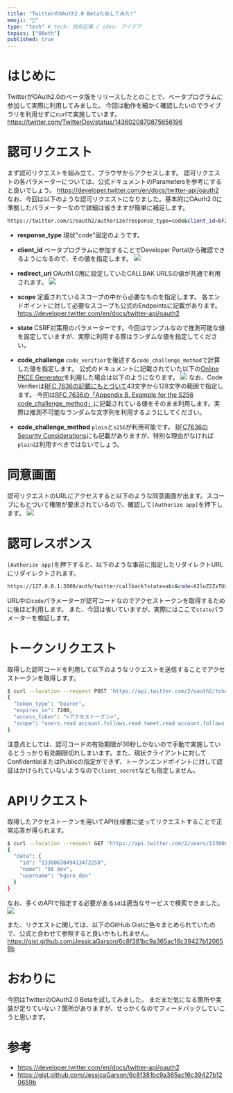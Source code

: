 ```yaml
---
title: "TwitterのOAuth2.0 Betaためしてみた!"
emoji: "💨"
type: "tech" # tech: 技術記事 / idea: アイデア
topics: ["OAuth"]
published: true 
---
```


# はじめに
TwitterがOAuth2.0のベータ版をリリースしたとのことで、ベータプログラムに参加して実際に利用してみました。
今回は動作を細かく確認したいのでライブラリを利用せずにcurlで実施しています。
https://twitter.com/TwitterDev/status/1436020870875656196

# 認可リクエスト
まず認可リクエストを組み立て、ブラウザからアクセスします。
認可リクエストの各パラメーターについては、公式ドキュメントのParametersを参考にすると良いでしょう。
https://developer.twitter.com/en/docs/twitter-api/oauth2
なお、今回は以下のような認可リクエストになりました。基本的にOAuth2.0に準拠したパラメーターなので詳細は省きますが簡単に補足します。
```bash
https://twitter.com/i/oauth2/authorize?response_type=code&client_id=bFZKRDlKOE8tU29YYnkwTVFPR3k6MTpjaQ&redirect_uri=https://127.0.0.1:3000/auth/twitter/callback&scope=tweet.read%20users.read%20account.follows.read%20account.follows.write&state=abc&code_challenge=E9Melhoa2OwvFrEMTJguCHaoeK1t8URWbuGJSstw-cM&code_challenge_method=s256
```

- **response_type**
現状"code"固定のようです。

- **client_id**
ベータプログラムに参加することでDeveloper Portalから確認できるようになるので、その値を指定します。
![](/images/8d787860e9b2e1/developerportal.png)

- **redirect_uri**
OAuth1.0用に設定していたCALLBAK URLSの値が共通で利用されます。
![](/images/8d787860e9b2e1/url.png)

- **scope**
定義されているスコープの中から必要なものを指定します。
各エンドポイントに対して必要なスコープも公式のEndpointsに記載があります。
https://developer.twitter.com/en/docs/twitter-api/oauth2

- **state**
CSRF対策用のパラメーターです。今回はサンプルなので推測可能な値を設定していますが、実際に利用する際はランダムな値を指定してください。

- **code_challenge**
``code_verifier``を後述する``code_challenge_method``で計算した値を指定します。
公式のドキュメントに記載されていた以下の[Online PKCE Generator](https://tonyxu-io.github.io/pkce-generator/)を利用した場合は以下のようになります。
![](/images/8d787860e9b2e1/pkce_generator.png)
なお、Code Verifierは[RFC 7636の記載にもとづいて]((https://datatracker.ietf.org/doc/html/rfc7636#section-4.1))43文字から128文字の範囲で指定します。
今回は[RFC 7636の「Appendix B.  Example for the S256 code_challenge_method」](https://datatracker.ietf.org/doc/html/rfc7636#appendix-B)に記載されている値をそのまま利用します。実際は推測不可能なランダムな文字列を利用するようにしてください。

- **code_challenge_method**
``plain``と``s256``が利用可能です。
[RFC7636のSecurity Considerations](https://datatracker.ietf.org/doc/html/rfc7636#section-7.2)にも記載がありますが、特別な理由がなければ``plain``は利用すべきではないでしょう。

# 同意画面
認可リクエストのURLにアクセスすると以下のような同意画面が出ます。スコープにもとづいて権限が要求されているので、確認して``[Authorize app]``を押下します。
![](/images/8d787860e9b2e1/consent.png)

# 認可レスポンス
``[Authorize app]``を押下すると、以下のような事前に指定したリダイレクトURLにリダイレクトされます。
```bash
https://127.0.0.1:3000/auth/twitter/callback?state=abc&code=X2luZ2ZxTUxLWFhqTl9RYkpKWXUzSWhzOE1HbkMyV1hvd0wwWEJHX2dTUGp2OjE2MzEzNzA3Njg1Mzc6MToxOmFjOjE
```
URL中の``code``パラメーターが認可コードなのでアクセストークンを取得するために後ほど利用します。
また、今回は省いていますが、実際にはここで``state``パラメーターを検証します。

# トークンリクエスト
取得した認可コードを利用して以下のようなリクエストを送信することでアクセストークンを取得します。
```bash
$ curl --location --request POST 'https://api.twitter.com/2/oauth2/token' \--header 'Content-Type: application/x-www-form-urlencoded' \--data-urlencode 'code=X2luZ2ZxTUxLWFhqTl9RYkpKWXUzSWhzOE1HbkMyV1hvd0wwWEJHX2dTUGp2OjE2MzEzNzA3Njg1Mzc6MToxOmFjOjE' \--data-urlencode 'grant_type=authorization_code' \--data-urlencode 'client_id=bFZKRDlKOE8tU29YYnkwTVFPR3k6MTpjaQ' \--data-urlencode 'redirect_uri=https://127.0.0.1:3000/auth/twitter/callback' \--data-urlencode 'code_verifier=dBjftJeZ4CVP-mB92K27uhbUJU1p1r_wW1gFWFOEjXk'
{
  "token_type": "bearer",
  "expires_in": 7200,
  "access_token": "<アクセストークン>",
  "scope": "users.read account.follows.read tweet.read account.follows.write"
}
```
注意点としては、認可コードの有効期限が30秒しかないので手動で実施しているとうっかり有効期限切れしまいます。また、現状クライアントに対してConfidentialまたはPublicの指定ができず、トークンエンドポイントに対して認証はかけられていないようなので``client_secret``なども指定しません。


# APIリクエスト
取得したアクセストークンを用いてAPI仕様書に従ってリクエストすることで正常応答が得られます。
```bash
$ curl --location --request GET 'https://api.twitter.com/2/users/1338063849413472258' \--header 'Authorization: Bearer <アクセストークン>' | jq
{
  "data": {
    "id": "1338063849413472258",
    "name": "56 dev",
    "username": "kgoro_dev"
  }
}
```
なお、多くのAPIで指定する必要がある``id``は適当なサービスで検索できました。
![](/images/8d787860e9b2e1/twid.png)

また、リクエストに関しては、以下のGitHub Gistに色々まとめられていたので、公式と合わせて参照すると良いかもしれません。
https://gist.github.com/JessicaGarson/6c8f381bc9a365ac16c39427b120659b

# おわりに

今回はTwitterのOAuth2.0 Betaを試してみました。
まだまだ気になる箇所や実装が足りていない？箇所がありますが、せっかくなのでフィードバックしていこうと思います。

# 参考
- https://developer.twitter.com/en/docs/twitter-api/oauth2
- https://gist.github.com/JessicaGarson/6c8f381bc9a365ac16c39427b120659b